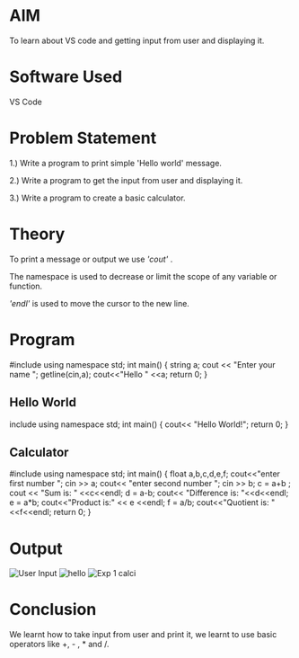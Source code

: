 #   AIM

To learn about VS code and getting input from user and displaying it.

# Software Used
VS Code

# Problem Statement
 1.) Write a program to print simple 'Hello world' message.

 2.) Write a program to get the  input from user and displaying it.
 
 3.) Write a program to create a basic calculator.

 # Theory
To print a message or output we use _'cout'_ .

The namespace is used to decrease or limit the scope of any variable or function.
 
 _'endl'_ is used to move the cursor to the new line.
# Program 
#include<iostream>
using namespace std;
int main()
{
    string a;
    cout << "Enter your name ";
    getline(cin,a);
    cout<<"Hello  " <<a;
    return 0;
}
## Hello World
include<iostream>
using namespace std;
int main()
{
    cout<< "Hello World!";
    return 0;
}
## Calculator
#include<iostream>
using namespace std;
int main()
{ float a,b,c,d,e,f;
    cout<<"enter first number ";
    cin >> a;
    cout<< "enter second number ";
    cin >> b;
    c = a+b ;
    cout << "Sum is: " <<c<<endl;
    d = a-b;
    cout<< "Difference is: "<<d<<endl;
    e = a*b;
    cout<<"Product is:" << e <<endl;
    f = a/b;
    cout<<"Quotient is: "<<f<<endl;
    return 0;
}
# Output
![User Input](https://github.com/user-attachments/assets/cfab0e45-7ed0-45f3-aeeb-b11582cc8b81)
![hello](https://github.com/user-attachments/assets/e1370f61-081f-49d9-976c-64d3302e06eb)
![Exp 1 calci](https://github.com/user-attachments/assets/88369368-3d7f-4b3b-862c-31670fb22b8e)
# Conclusion
We learnt how to take input from user and print it, we learnt to use basic operators like +, - , * and /.


